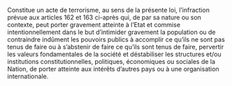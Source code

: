 Constitue un acte de terrorisme, au sens de la présente loi, l’infraction prévue aux articles 162 et 163 ci-après qui, de par sa nature ou son contexte, peut porter gravement atteinte à l’Etat et commise intentionnellement dans le but d’intimider gravement la population ou de contraindre indûment les pouvoirs publics à accomplir ce qu’ils ne sont pas tenus de faire ou à s’abstenir de faire ce qu’ils sont tenus de faire, pervertir les valeurs fondamentales de la société et déstabiliser les structures et/ou institutions constitutionnelles, politiques, économiques ou sociales de la Nation, de porter atteinte aux intérêts d’autres pays ou à une organisation internationale.